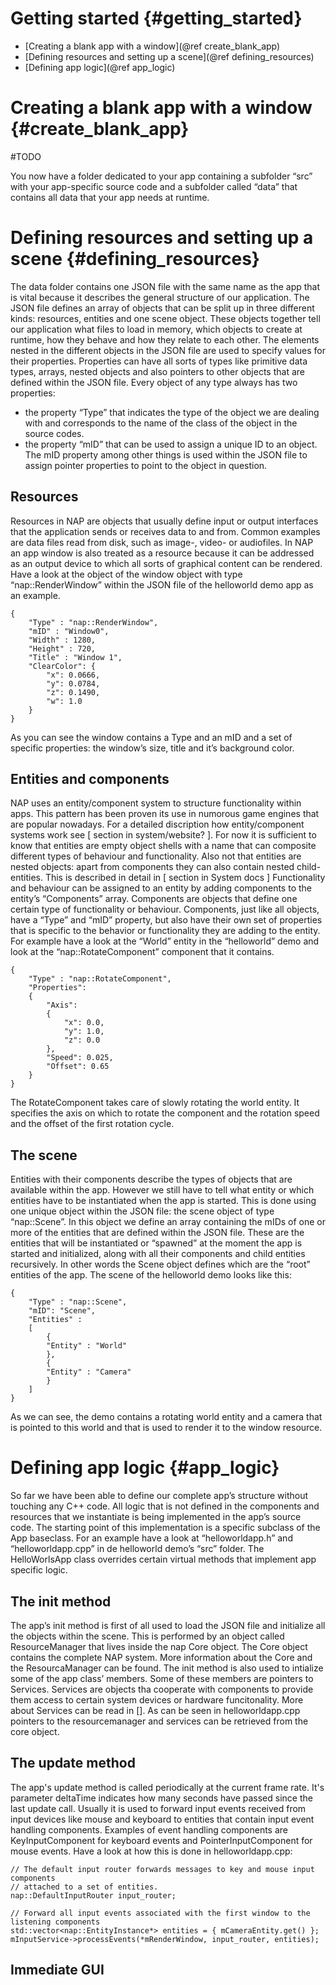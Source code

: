 Getting started {#getting_started}
=======================
* [Creating a blank app with a window](@ref create_blank_app)
* [Defining resources and setting up a scene](@ref defining_resources)
* [Defining app logic](@ref app_logic)

Creating a blank app with a window {#create_blank_app}
=======================

#TODO

You now have a folder dedicated to your app containing a subfolder “src” with your app-specific source code and a subfolder called “data” that contains all data that your app needs at runtime.

Defining resources and setting up a scene {#defining_resources}
=======================

The data folder contains one JSON file with the same name as the app that is vital because it describes the general structure of our application. The JSON file defines an array of objects that can be split up in three different kinds: resources, entities and one scene object. These objects together tell our application what files to load in memory, which objects to create at runtime, how they behave and how they relate to each other.
The elements nested in the different objects in the JSON file are used to specify values for their  properties. Properties can have all sorts of types like primitive data types, arrays, nested objects and also pointers to other objects that are defined within the JSON file. Every object of any type always has two properties:
- the property “Type” that indicates the type of the object we are dealing with and corresponds to the name of the class of the object in the source codes.
- the property “mID” that can be used to assign a unique ID to an object. The mID property among other things is used within the JSON file to assign pointer properties to point to the object in question.

## Resources

Resources in NAP are objects that usually define input or output interfaces that the application sends or receives data to and from. Common examples are data files read from disk, such as image-, video- or audiofiles. In NAP an app window is also treated as a resource because it can be addressed as an output device to which all sorts of graphical content can be rendered. Have a look at the object of the window object with type  “nap::RenderWindow” within the JSON file of the helloworld demo app as an example.
```
{
    "Type" : "nap::RenderWindow",
    "mID" : "Window0",
    "Width" : 1280,
    "Height" : 720,
    "Title" : "Window 1",
    "ClearColor": {
        "x": 0.0666,
        "y": 0.0784,
        "z": 0.1490,
        "w": 1.0
    }
}
```

As you can see the window contains a Type and an mID and a set of specific properties: the window’s size, title and it’s background color.

## Entities and components

NAP uses an entity/component system to structure functionality within apps. This pattern has been proven its use in numorous game engines that are popular nowadays. For a detailed discription how entity/component systems work see [ section in system/website? ]. For now it is sufficient to know that entities are empty object shells with a name that can composite different types of behaviour and functionality. Also not that entities are nested objects: apart from components they can also contain nested child-entities. This is described in detail in [ section in System docs ]
Functionality and behaviour can be assigned to an entity by adding components to the entity’s “Components” array. Components are objects that define one certain type of functionality or behaviour. Components, just like all objects, have a “Type” and “mID” property, but also have their own set of properties that is specific to the behavior or functionality they are adding to the entity. For example have a look at the “World” entity in the “helloworld” demo and look at the “nap::RotateComponent” component that it contains.
```
{
    "Type" : "nap::RotateComponent",
    "Properties":
    {
        "Axis":
        {
            "x": 0.0,
            "y": 1.0,
            "z": 0.0
        },
        "Speed": 0.025,
        "Offset": 0.65
    }
}
```
The RotateComponent takes care of slowly rotating the world entity. It specifies the axis on which to rotate the component and the rotation speed and the offset of the first rotation cycle.


## The scene

Entities with their components describe the types of objects that are available within the app. However we still have to tell what entity or which entities have to be instantiated when the app is started. This is done using one unique object within the JSON file: the scene object of type “nap::Scene”. In this object we define an array containing the mIDs of one or more of the entities that are defined within the JSON file. These are the entities that will be instantiated or “spawned” at the moment the app is started and initialized, along with all their components and child entities recursively. In other words the Scene object defines which are the “root” entities of the app. The scene of the helloworld demo looks like this:
```
{
    "Type" : "nap::Scene",
    "mID": "Scene",
    "Entities" :
    [
        {
        "Entity" : "World"
        },
        {
        "Entity" : "Camera"
        }
    ]
}
```
As we can see, the demo contains a rotating world entity and a camera that is pointed to this world and that is used to render it to the window resource.


Defining app logic {#app_logic}
==========================

So far we have been able to define our complete app’s structure without touching any C++ code. All logic that is not defined in the components and resources that we instantiate is being implemented in the app’s source code. The starting point of this implementation is a specific subclass of the App baseclass. For an example have a look at “helloworldapp.h” and “helloworldapp.cpp” in de helloworld demo’s “src” folder. The HelloWorlsApp class overrides certain virtual methods that implement app specific logic.

## The init method

The app’s init method is first of all used to load the JSON file and initialize all the objects within the scene. This is performed by an object called ResourceManager that lives inside the nap Core object. The Core object contains the complete NAP system. More information about the Core and the ResourcaManager can be found.
The init method is also used to intialize some of the app class’ members. Some of these members are pointers to Services. Services are objects tha cooperate with components to provide them access to certain system devices or hardware funcitonality. More about Services can be read in []. As can be seen in helloworldapp.cpp pointers to the resourcemanager and services can be retrieved from the core object.

## The update method

The app's update method is called periodically at the current frame rate. It's parameter deltaTime indicates how many seconds have passed since the last update call. Usually it is used to forward input events received from input devices like mouse and keyboard to entities that contain input event handling components. Examples of event handling components are KeyInputComponent for keyboard events and PointerInputComponent for mouse events. Have a look at how this is done in helloworldapp.cpp:

~~~{cpp}
// The default input router forwards messages to key and mouse input components
// attached to a set of entities.
nap::DefaultInputRouter input_router;

// Forward all input events associated with the first window to the listening components
std::vector<nap::EntityInstance*> entities = { mCameraEntity.get() };
mInputService->processEvents(*mRenderWindow, input_router, entities);
~~~

## Immediate GUI





